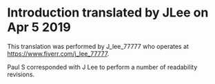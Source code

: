 # Introduction translated by JLee on Apr 5 2019

This translation was performed by J_lee_77777 who operates at https://www.fiverr.com/j_lee_77777.

Paul S corresponded with J Lee to perform a number of readability revisions.